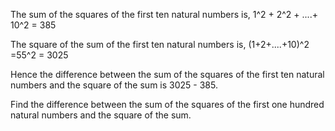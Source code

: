 The sum of the squares of the first ten natural numbers is,
	1^2 + 2^2 + ....+ 10^2 = 385

The square of the sum of the first ten natural numbers is,
	(1+2+....+10)^2 =55^2 = 3025

Hence the difference between the sum of the squares of the first ten natural numbers and the square of the sum is 
3025 - 385.

Find the difference between the sum of the squares of the first one hundred natural numbers and the square of the sum.